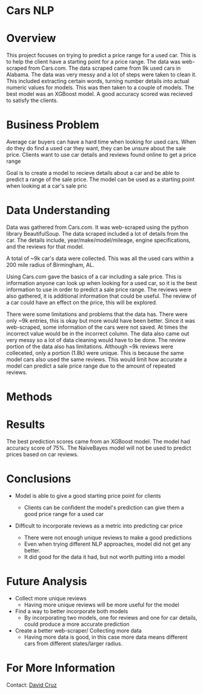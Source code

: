 # Cars NLP

# Overview
This project focuses on trying to predict a price range for a used car. This is to help the client have a starting point for a price range. The data was web-scraped from Cars.com. The data scraped came from 9k used cars in Alabama. The data was very messy and a lot of steps were taken to clean it. This included extracting certain words, turning number details into actual numeric values for models. This was then taken to a couple of models. The best model was an XGBoost model. A good accuracy scored was recieved to satisfy the clients.

# Business Problem
Average car buyers can have a hard time when looking for used cars. When do they do find a used car they want, they can be unsure about the sale price. Clients want to use car details and reviews found online to get a price range

Goal is to create a model to recieve details about a car and be able to predict a range of the sale price. The model can be used as a starting point when looking at a car's sale pric

# Data Understanding
Data was gathered from Cars.com. It was web-scraped using the python library BeautifulSoup. The data scraped included a lot of details from the car. The details include, year/make/model/mileage, engine specifications, and the reviews for that model.

A total of ~9k car's data were collected. This was all the used cars within a 200 mile radius of Birmingham, AL.

Using Cars.com gave the basics of a car including a sale price. This is information anyone can look up when looking for a used car, so it is the best information to use in order to predict a sale price range. The reviews were also gathered, it is additional information that could be useful. The review of a car could have an effect on the price, this will be explored.

There were some limitations and problems that the data has. There were only ~9k entries, this is okay but more would have been better. Since it was web-scraped, some information of the cars were not saved. At times the incorrect value would be in the incorrect column. The data also came out very messy so a lot of data cleaning would have to be done. The review portion of the data also has limitations. Although ~9k reviews were colleceted, only a portion (1.8k) were unique. This is because the same model cars also used the same reviews. This would limit how accurate a model can predict a sale price range due to the amount of repeated reviews.

# Methods


# Results
The best prediction scores came from an XGBoost model. The model had accuracy score of 75%. The NaiveBayes model will not be used to predict prices based on car reviews.

# Conclusions
- Model is able to give a good starting price point for clients

    - Clients can be confident the model's prediction can give them a good price range for a used car
- Difficult to incorporate reviews as a metric into predicting car price

    - There were not enough unique reviews to make a good predictions
    - Even when trying different NLP approaches, model did not get any better.
    - It did good for the data it had, but not worth putting into a model

# Future Analysis
- Collect more unique reviews
    - Having more unique reviews will be more useful for the model
- Find a way to better incorporate both models
    - By incorporating two models, one for reviews and one for car details, could produce a more accurate prediction
- Create a better web-scraper/ Collecting more data
    - Having more data is good, in this case more data means different cars from different states/larger radius.

# For More Information

Contact: [David Cruz](mailto:dcruzven20@gmail.com)
